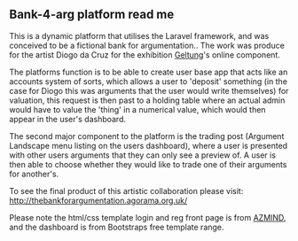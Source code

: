 ## Bank-4-arg platform read me

This is a dynamic platform that utilises the Laravel framework, and was conceived to be a fictional
bank for argumentation.. The work was produce for the artist Diogo da Cruz for the exhibition [Geltung](http://agorama.org.uk)'s online component.

The platforms function is to be able to create user base app that acts like an accounts system of sorts,
which allows a user to 'deposit' something (in the case for Diogo this was arguments that the user would
write themselves) for valuation, this request is then past to a holding table where an actual admin would
have to value the 'thing' in a numerical value, which would then appear in the user's dashboard.

The second major component to the platform is the trading post (Argument Landscape menu listing on the
users dashboard), where a user is presented with other users arguments that they can only see a preview of.
A user is then able to choose whether they would like to trade one of their arguments for another's.

To see the final product of this artistic collaboration please visit: http://thebankforargumentation.agorama.org.uk/

Please note the html/css template login and reg front page is from [AZMIND](https://azmind.com/), and the dashboard
is from Bootstraps free template range.

